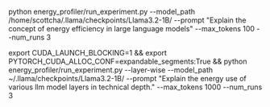 python energy_profiler/run_experiment.py --model_path /home/scottcha/.llama/checkpoints/Llama3.2-1B/ --prompt "Explain the concept of energy efficiency in large language models" --max_tokens 100 --num_runs 3

export CUDA_LAUNCH_BLOCKING=1 && export PYTORCH_CUDA_ALLOC_CONF=expandable_segments:True && python energy_profiler/run_experiment.py --layer-wise --model_path ~/.llama/checkpoints/Llama3.2-1B/ --prompt "Explain the energy use of various llm model layers in technical depth." --max_tokens 1000 --num_runs 3